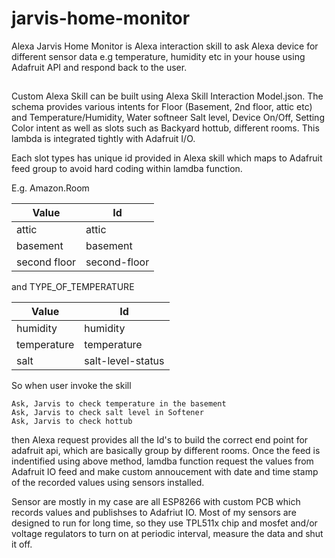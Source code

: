# jarvis-home-monitor
Alexa Jarvis Home Monitor is Alexa interaction skill to ask Alexa device for different sensor data e.g temperature, humidity etc in your house using Adafruit API and respond back to the user.

## 
Custom Alexa Skill can be built using Alexa Skill Interaction Model.json. The schema provides various intents for Floor (Basement, 2nd floor, attic etc) and Temperature/Humidity, Water softneer Salt level, Device On/Off, Setting Color intent as well as slots such as Backyard hottub, different rooms. This lambda is integrated tightly with Adafruit I/O.

Each slot types has unique id provided in Alexa skill which maps to Adafruit feed group to avoid hard coding within lamdba function. 

E.g. Amazon.Room 

| Value        | Id           |
|--------------|--------------|
| attic        | attic        |
| basement     | basement     |
| second floor | second-floor |
                   
and TYPE_OF_TEMPERATURE

| Value        | Id           |
|--------------|--------------|
| humidity     | humidity     |
| temperature  | temperature |
| salt         | salt-level-status |

So when user invoke the skill
``` 
Ask, Jarvis to check temperature in the basement
Ask, Jarvis to check salt level in Softener
Ask, Jarvis to check hottub
``` 

then Alexa request provides all the Id's to build the correct end point for adafruit api, which are basically group by different rooms. Once the feed is indentified using above method, lamdba function request the values from Adafruit IO feed and make custom annoucement with date and time stamp of the recorded values using sensors installed. 

Sensor are mostly in my case are all ESP8266 with custom PCB which records values and publishses to Adafriut IO. Most of my sensors are designed to run for long time, so they use TPL511x chip and mosfet and/or voltage regulators to turn on at periodic interval, measure the data and shut it off.

